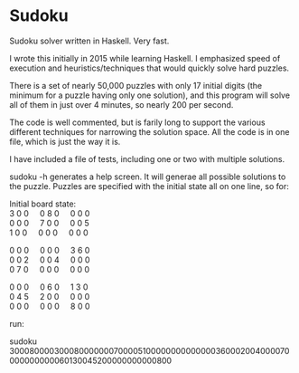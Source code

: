 # Sudoku
Sudoku solver written in Haskell. Very fast.

I wrote this initially in 2015 while learning Haskell. I emphasized speed of execution
and heuristics/techniques that would quickly solve hard puzzles.

There is a set of nearly 50,000 puzzles with only 17 initial digits (the minimum for a
puzzle having only one solution), and this program will solve all of them in just over
4 minutes, so nearly 200 per second.

The code is well commented, but is farily long to support the various different
techniques for narrowing the solution space. All the code is in one file, which is
just the way it is.

I have included a file of tests, including one or two with multiple solutions.

sudoku -h generates a help screen.
It will generae all possible solutions to the puzzle.
Puzzles are specified with the initial state all on one line, so for:

Initial board state:  
3 0 0 &nbsp; &nbsp; 0 8 0 &nbsp; &nbsp; 0 0 0  
0 0 0 &nbsp; &nbsp; 7 0 0 &nbsp; &nbsp; 0 0 5  
1 0 0 &nbsp; &nbsp; 0 0 0 &nbsp; &nbsp; 0 0 0  

0 0 0 &nbsp; &nbsp; 0 0 0 &nbsp; &nbsp; 3 6 0  
0 0 2 &nbsp; &nbsp; 0 0 4 &nbsp; &nbsp; 0 0 0  
0 7 0 &nbsp; &nbsp; 0 0 0 &nbsp; &nbsp; 0 0 0  

0 0 0 &nbsp; &nbsp; 0 6 0 &nbsp; &nbsp; 1 3 0  
0 4 5 &nbsp; &nbsp; 2 0 0 &nbsp; &nbsp; 0 0 0  
0 0 0 &nbsp; &nbsp; 0 0 0 &nbsp; &nbsp; 8 0 0  

run:

sudoku 300080000300080000000700005100000000000000360002004000070000000000060130045200000000000800
